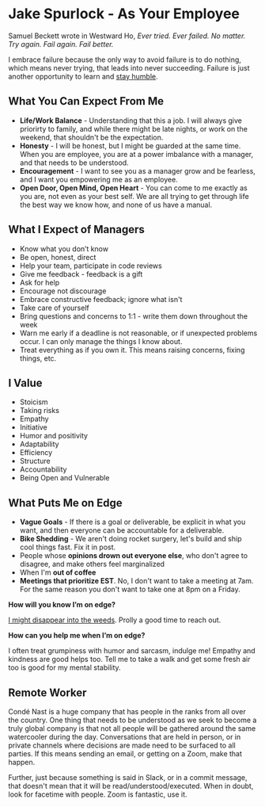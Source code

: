 # Jake Spurlock - As Your Employee

Samuel Beckett wrote in Westward Ho, _Ever tried. Ever failed. No matter. Try again. Fail again. Fail better._

I embrace failure because the only way to avoid failure is to do nothing, which means never trying, that leads into never succeeding. Failure is just another opportunity to learn and [stay humble](https://www.youtube.com/watch?v=tvTRZJ-4EyI).

## What You Can Expect From Me

- **Life/Work Balance** - Understanding that this a job. I will always give priorirty to family, and while there might be late nights, or work on the weekend, that shouldn't be the expectation.
- **Honesty** - I will be honest, but I might be guarded at the same time. When you are employee, you are at a power imbalance with a manager, and that needs to be understood.
- **Encouragement** - I want to see you as a manager grow and be fearless, and I want you empowering me as an employee.
- **Open Door, Open Mind, Open Heart** - You can come to me exactly as you are, not even as your best self. We are all trying to get through life the best way we know how, and none of us have a manual.

## What I Expect of Managers

- Know what you don’t know
- Be open, honest, direct
- Help your team, participate in code reviews
- Give me feedback - feedback is a gift
- Ask for help
- Encourage not discourage
- Embrace constructive feedback; ignore what isn't
- Take care of yourself
- Bring questions and concerns to 1:1 - write them down throughout the week
- Warn me early if a deadline is not reasonable, or if unexpected problems occur. I can only manage the things I know about.
- Treat everything as if you own it. This means raising concerns, fixing things, etc.

## I Value

- Stoicism
- Taking risks
- Empathy
- Initiative
- Humor and positivity
- Adaptability
- Efficiency
- Structure
- Accountability
- Being Open and Vulnerable

## What Puts Me on Edge

- **Vague Goals** - If there is a goal or deliverable, be explicit in what you want, and then everyone can be accountable for a deliverable.
- **Bike Shedding** - We aren't doing rocket surgery, let's build and ship cool things fast. Fix it in post.
- People whose **opinions drown out everyone else**, who don't agree to disagree, and make others feel marginalized
- When I'm **out of coffee**
- **Meetings that prioritize EST**. No, I don't want to take a meeting at 7am. For the same reason you don't want to take one at 8pm on a Friday.

**How will you know I’m on edge?**

[I might disappear into the weeds](https://media.giphy.com/media/4pMX5rJ4PYAEM/giphy.gif). Prolly a good time to reach out.

**How can you help me when I’m on edge?**

I often treat grumpiness with humor and sarcasm, indulge me! Empathy and kindness are good helps too. Tell me to take a walk and get some fresh air too is good for my mental stability.

## Remote Worker

Condé Nast is a huge company that has people in the ranks from all over the country. One thing that needs to be understood as we seek to become a truly global company is that not all people will be gathered around the same watercooler during the day. Conversations that are held in person, or in private channels where decisions are made need to be surfaced to all parties. If this means sending an email, or getting on a Zoom, make that happen.

Further, just because something is said in Slack, or in a commit message, that doesn't mean that it will be read/understood/executed. When in doubt, look for facetime with people. Zoom is fantastic, use it.
